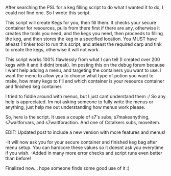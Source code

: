After searching the PSL for a keg filling script to do what I wanted it to do, I could not find one. So I wrote this script.

This script will create Kegs for you, then fill them. It checks your secure container for resources, pulls from there first if there are any, otherwise it creates the tools you need, and the kegs you need, then proceeds to filling the keg, and then stores the keg in a specified location. You MUST have atleast 1 tinker tool to run this script, and atleast the required carp and tink to create the kegs, otherwise it will not work.

This script works 100% flawlessly from what I can tell (I created over 200 kegs with it and it didnt break). Im posting this on the debug forum because I want help adding a menu, and targeting the containers you want to use. I want the menu to allow you to choose what type of potion you want to make, how many kegs to fill and which container is your resource container and finished keg container.

I tried to fiddle around with menus, but I just cant understand them :/ So any help is appreciated. Im not asking someone to fully write the menus or anything, just help me out understanding how menus work please.

So, here is the script. It uses a couple of s7's subs; s7makeanything, s7waitforvars, and s7waitforaction. And one of Cstalkers subs, moveitem.

EDIT: Updated post to include a new version with more features and menus!

-It will now ask you for your secure container and finished keg bag after menu setup. You can hardcore these values so it doesnt ask you everytime if you wish.
-Added in many more error checks and script runs even better than before!

Finalized now... hope someone finds some good use of it :)